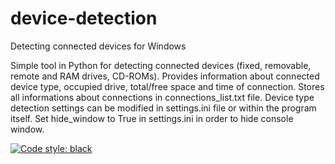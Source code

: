 # device-detection
Detecting connected devices for Windows

Simple tool in Python for detecting connected devices (fixed, removable, remote and RAM drives, CD-ROMs). Provides information about connected device type, occupied drive, total/free space and time of connection. Stores all informations about connections in connections_list.txt file. Device type detection settings can be modified in settings.ini file or within the program itself. Set hide_window to True in settings.ini in order to hide console window.

[![Code style: black](https://img.shields.io/badge/code%20style-black-000000.svg)](https://github.com/psf/black)
